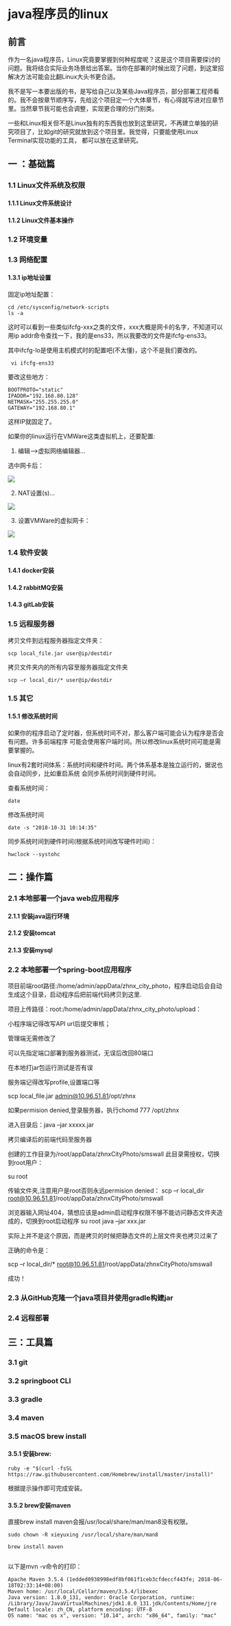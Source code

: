 # java程序员的linux

## 前言

 作为一名java程序员，Linux究竟要掌握到何种程度呢？这是这个项目需要探讨的问题。我将结合实际业务场景给出答案。当你在部署的时候出现了问题，到这里招解决方法可能会比翻Linux大头书更合适。
 
我不是写一本要出版的书，是写给自己以及某些Java程序员，部分部署工程师看的。我不会按章节顺序写，先给这个项目定一个大体章节，有心得就写进对应章节里。当然章节我可能也会调整，实现更合理的分门别类。
 
一些和Linux相关但不是Linux独有的东西我也放到这里研究，不再建立单独的研究项目了，比如git的研究就放到这个项目里。我觉得，只要能使用Linux Terminal实现功能的工具，
都可以放在这里研究。 

 
## 一 ：基础篇

### 1.1 Linux文件系统及权限

#### 1.1.1 Linux文件系统设计

#### 1.1.2 Linux文件基本操作

### 1.2 环境变量


### 1.3 网络配置

#### 1.3.1 ip地址设置

固定ip地址配置：

```text
cd /etc/sysconfig/network-scripts
ls -a
```
这时可以看到一些类似ifcfg-xxx之类的文件，xxx大概是网卡的名字，不知道可以用ip addr命令查找一下，我的是ens33，所以我要改的文件是ifcfg-ens33。

其中ifcfg-lo是使用主机模式时的配置吧(不太懂)，这个不是我们要改的。

```text
 vi ifcfg-ens33
```
要改这些地方：
```text
BOOTPROTO="static"
IPADDR="192.168.80.128"
NETMASK="255.255.255.0"
GATEWAY="192.168.80.1"
```
这样IP就固定了。

如果你的linux运行在VMWare这类虚拟机上，还要配置:

1. 编辑-->虚拟网络编辑器...

选中网卡后：

![](https://github.com/YuxingXie//linux/blob/master/assets/img/linux001.png)

2. NAT设置(s)...

![](https://github.com/YuxingXie/linux/blob/master/assets/img/linux002.png)

3. 设置VMWare的虚拟网卡：

![](https://github.com/YuxingXie/linux/blob/master/assets/img/linux003.png)

### 1.4 软件安装

#### 1.4.1 docker安装

#### 1.4.2 rabbitMQ安装

#### 1.4.3 gitLab安装



### 1.5 远程服务器

拷贝文件到远程服务器指定文件夹：
```text
scp local_file.jar user@ip/destdir
```



拷贝文件夹内的所有内容至服务器指定文件夹
```text
scp –r local_dir/* user@ip/destdir
```
### 1.5 其它

#### 1.5.1 修改系统时间

如果你的程序启动了定时器，但系统时间不对，那么客户端可能会认为程序是否会有问题。许多前端程序
可能会使用客户端时间。所以修改linux系统时间可能是需要掌握的。

linux有2套时间体系：系统时间和硬件时间。两个体系基本是独立运行的，据说也会自动同步，比如重启系统
会同步系统时间到硬件时间。

查看系统时间：
```text
date
```
修改系统时间
```text
date -s "2018-10-31 10:14:35"
```
同步系统时间到硬件时间(根据系统时间改写硬件时间)：
```text
hwclock --systohc
```
## 二：操作篇

### 2.1 本地部署一个java web应用程序

#### 2.1.1 安装java运行环境

#### 2.1.2 安装tomcat

#### 2.1.3 安装mysql

### 2.2 本地部署一个spring-boot应用程序

项目前端root路径:/home/admin/appData/zhnx_city_photo，程序启动后会自动生成这个目录，启动程序后把前端代码拷贝到这里.

项目上传路径：root:/home/admin/appData/zhnx_city_photo/upload：

小程序端记得改写API url后提交审核；

管理端无需修改了

可以先指定端口部署到服务器测试，无误后改回80端口

在本地打jar包运行测试是否有误

服务端记得改写profile,设置端口等

scp local_file.jar admin@10.96.51.81/opt/zhnx

如果permision denied,登录服务器，执行chomd 777 /opt/zhnx



进入目录后：java –jar xxxxx.jar

拷贝编译后的前端代码至服务器

创建的工作目录为/root/appData/zhnxCityPhoto/smswall
此目录需授权，切换到root用户：

su root

传输文件夹,注意用户是root否则永远permision denied：
scp –r local_dir root@10.96.51.81/root/appData/zhnxCityPhoto/smswall

浏览器输入网址404，猜想应该是admin启动程序权限不够不能访问静态文件夹造成的，切换到root启动程序
su root
java –jar xxx.jar

实际上并不是这个原因，而是拷贝的时候把静态文件的上层文件夹也拷贝过来了

正确的命令是：

scp –r local_dir/* root@10.96.51.81/root/appData/zhnxCityPhoto/smswall

成功！

### 2.3 从GitHub克隆一个java项目并使用gradle构建jar

### 2.4 远程部署


## 三：工具篇

### 3.1 git

### 3.2 springboot CLI

### 3.3 gradle

### 3.4 maven

### 3.5 macOS brew install


#### 3.5.1 安装brew:

```text
ruby -e "$(curl -fsSL https://raw.githubusercontent.com/Homebrew/install/master/install)" 
```
根据提示操作即可完成安装。

#### 3.5.2 brew安装maven

直接brew install maven会报/usr/local/share/man/man8没有权限。

```text
sudo chown -R xieyuxing /usr/local/share/man/man8

brew install maven


```
以下是mvn -v命令的打印：
```text
Apache Maven 3.5.4 (1edded0938998edf8bf061f1ceb3cfdeccf443fe; 2018-06-18T02:33:14+08:00)
Maven home: /usr/local/Cellar/maven/3.5.4/libexec
Java version: 1.8.0_131, vendor: Oracle Corporation, runtime: /Library/Java/JavaVirtualMachines/jdk1.8.0_131.jdk/Contents/Home/jre
Default locale: zh_CN, platform encoding: UTF-8
OS name: "mac os x", version: "10.14", arch: "x86_64", family: "mac"
```


